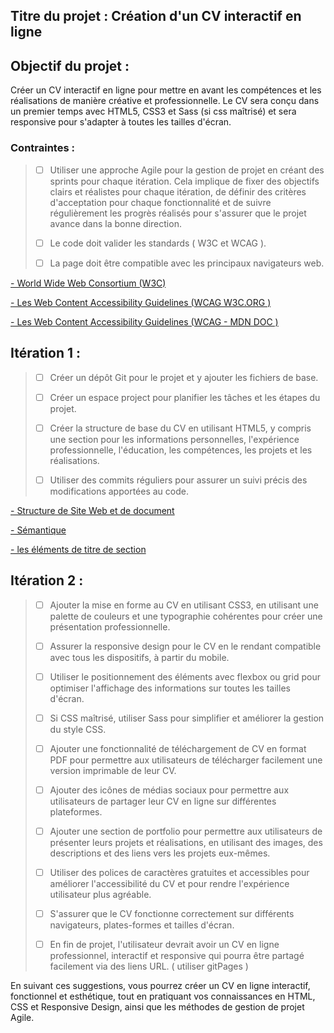 ## Titre du projet : Création d'un CV interactif en ligne

## Objectif du projet : 

Créer un CV interactif en ligne pour mettre en avant les compétences et les réalisations de manière créative et professionnelle. Le CV sera conçu dans un premier temps avec HTML5, CSS3 et Sass (si css maîtrisé) et sera responsive pour s'adapter à toutes les tailles d'écran.

### Contraintes : 


> - [ ] Utiliser une approche Agile pour la gestion de projet en créant des sprints pour chaque itération. Cela implique de fixer des objectifs clairs et réalistes pour chaque itération, de définir des critères d'acceptation pour chaque fonctionnalité et de suivre régulièrement les progrès réalisés pour s'assurer que le projet avance dans la bonne direction.
> 
> - [ ] Le code doit valider les standards ( W3C et WCAG ).
>
> - [ ] La page doit être compatible avec les principaux navigateurs web.
> 
[- World Wide Web Consortium (W3C)](https://www.w3.org/)

[- Les Web Content Accessibility Guidelines  (WCAG W3C.ORG )](https://developer.mozilla.org/fr/docs/Glossary/WCAG)

[- Les Web Content Accessibility Guidelines  (WCAG - MDN DOC )](https://www.w3.org/WAI/standards-guidelines/wcag/)

## Itération 1 :

> 
> - [ ] Créer un dépôt Git pour le projet et y ajouter les fichiers de base.
> - [ ] Créer un espace project pour planifier les tâches et les étapes du projet.
> - [ ] Créer la structure de base du CV en utilisant HTML5, y compris une section pour les informations personnelles, l'expérience professionnelle, l'éducation, les compétences, les projets et les réalisations.
>
> - [ ] Utiliser des commits réguliers pour assurer un suivi précis des modifications apportées au code.
> 
[- Structure de Site Web et de document ](https://developer.mozilla.org/fr/docs/Learn/HTML/Introduction_to_HTML/Document_and_website_structure)

[- Sémantique](https://developer.mozilla.org/fr/docs/Glossary/Semantics)

[- les éléments de titre de section](https://developer.mozilla.org/fr/docs/Web/HTML/Element/Heading_Elements)

## Itération 2 :

> - [ ] Ajouter la mise en forme au CV en utilisant CSS3, en utilisant une palette de couleurs et une typographie cohérentes pour créer une présentation professionnelle.
> 
> - [ ] Assurer la responsive design pour le CV en le rendant compatible avec tous les dispositifs, à partir du mobile.
> 
> - [ ] Utiliser le positionnement des éléments avec flexbox ou grid pour optimiser l'affichage des informations sur toutes les tailles d'écran.
> 
> - [ ] Si CSS maîtrisé, utiliser Sass pour simplifier et améliorer la gestion du style CSS.
> 
> - [ ] Ajouter une fonctionnalité de téléchargement de CV en format PDF pour permettre aux utilisateurs de télécharger facilement une version imprimable de leur CV.
> 
> 
> - [ ] Ajouter des icônes de médias sociaux pour permettre aux utilisateurs de partager leur CV en ligne sur différentes plateformes.
> 
> - [ ] Ajouter une section de portfolio pour permettre aux utilisateurs de présenter leurs projets et réalisations, en utilisant des images, des descriptions et des liens vers les projets eux-mêmes.
> 
> - [ ] Utiliser des polices de caractères gratuites et accessibles pour améliorer l'accessibilité du CV et pour rendre l'expérience utilisateur plus agréable.
> 
> - [ ] S'assurer que le CV fonctionne correctement sur différents navigateurs, plates-formes et tailles d'écran.
> 
> - [ ] En fin de projet, l'utilisateur devrait avoir un CV en ligne professionnel, interactif et responsive qui pourra être partagé facilement via des liens URL. ( utiliser gitPages ) 
>  

En suivant ces suggestions, vous pourrez créer un CV en ligne interactif, fonctionnel et esthétique, tout en pratiquant vos connaissances en HTML, CSS et Responsive Design, ainsi que les méthodes de gestion de projet Agile.
